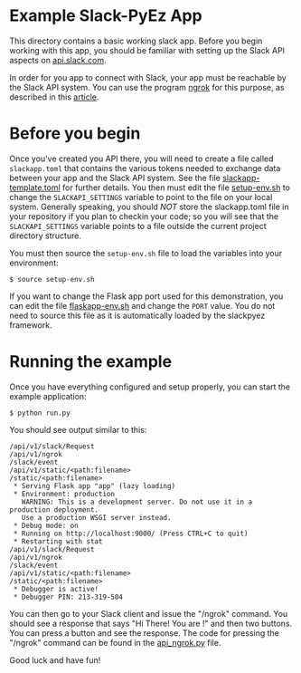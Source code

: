 # Example Slack-PyEz App

This directory contains a basic working slack app.  Before you begin working
with this app, you should be familiar with setting up the Slack API aspects on
[api.slack.com](https://api.slack.com).  

In order for you app to connect with Slack, your app must be reachable by the
Slack API system.  You can use the program [ngrok](https://ngrok.com/) for this purpose,
as described in this [article](https://api.slack.com/tutorials/tunneling-with-ngrok).

# Before you begin

Once you've created you API there, you will need to create a file called
`slackapp.toml` that contains the various tokens needed to exchange data
between your app and the Slack API system.  See the file
[slackapp-template.toml](slackapp-template.toml) for further details.  You then
must edit the file [setup-env.sh](setup-env.sh) to change the
`SLACKAPI_SETTINGS` variable to point to the file on your local system. 
Generally speaking, you should *NOT* store the slackapp.toml file in your
repository if you plan to checkin your code; so you will see that the
`SLACKAPI_SETTINGS` variable points to a file outside the current project
directory structure.

You must then source the `setup-env.sh` file to load the variables into your
environment:

```shell script
$ source setup-env.sh
```

If you want to change the Flask app port used for this demonstration, you can
edit the file [flaskapp-env.sh](flaskapp-env.sh) and change the `PORT` value. 
You do not need to source this file as it is automatically loaded by the
slackpyez framework.

# Running the example

Once you have everything configured and setup properly, you can start the example 
application:

```shell script
$ python run.py
```

You should see output similar to this:

```shell script
/api/v1/slack/Request
/api/v1/ngrok
/slack/event
/api/v1/static/<path:filename>
/static/<path:filename>
 * Serving Flask app "app" (lazy loading)
 * Environment: production
   WARNING: This is a development server. Do not use it in a production deployment.
   Use a production WSGI server instead.
 * Debug mode: on
 * Running on http://localhost:9000/ (Press CTRL+C to quit)
 * Restarting with stat
/api/v1/slack/Request
/api/v1/ngrok
/slack/event
/api/v1/static/<path:filename>
/static/<path:filename>
 * Debugger is active!
 * Debugger PIN: 213-319-504
```

You can then go to your Slack client and issue the "/ngrok" command.  You
should see a response that says "Hi There!  You are <your-user name>!" and then
two buttons.  You can press a button and see the response.  The code for pressing the "/ngrok"
command can be found in the [api_ngrok.py](api/api_slash_apptest.py) file.

Good luck and have fun!
